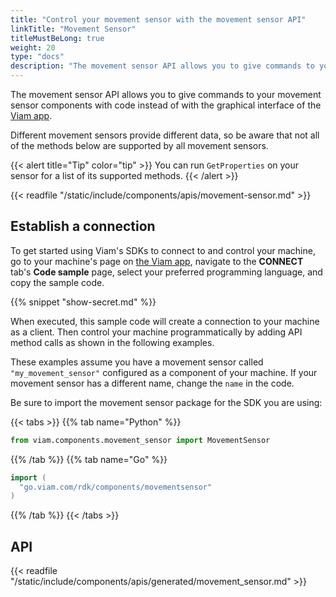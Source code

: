 ```yaml
---
title: "Control your movement sensor with the movement sensor API"
linkTitle: "Movement Sensor"
titleMustBeLong: true
weight: 20
type: "docs"
description: "The movement sensor API allows you to give commands to your movement sensor components with code instead of with the graphical interface of the Viam app"
---
```


The movement sensor API allows you to give commands to your movement sensor components with code instead of with the graphical interface of the [Viam app](https://app.viam.com/).

Different movement sensors provide different data, so be aware that not all of the methods below are supported by all movement sensors.

{{< alert title="Tip" color="tip" >}}
You can run `GetProperties` on your sensor for a list of its supported methods.
{{< /alert >}}

<!-- IMPORTANT: This resource uses a manual table file. Automation does not update this file! -->
<!-- Please be sure to update this manual file if you are updating movement-sensor! -->

{{< readfile "/static/include/components/apis/movement-sensor.md" >}}

## Establish a connection

To get started using Viam's SDKs to connect to and control your machine, go to your machine's page on [the Viam app](https://app.viam.com), navigate to the **CONNECT** tab's **Code sample** page, select your preferred programming language, and copy the sample code.

{{% snippet "show-secret.md" %}}

When executed, this sample code will create a connection to your machine as a client.
Then control your machine programmatically by adding API method calls as shown in the following examples.

These examples assume you have a movement sensor called `"my_movement_sensor"` configured as a component of your machine.
If your movement sensor has a different name, change the `name` in the code.

Be sure to import the movement sensor package for the SDK you are using:

{{< tabs >}}
{{% tab name="Python" %}}

```python
from viam.components.movement_sensor import MovementSensor
```

{{% /tab %}}
{{% tab name="Go" %}}

```go
import (
  "go.viam.com/rdk/components/movementsensor"
)
```

{{% /tab %}}
{{< /tabs >}}

## API

{{< readfile "/static/include/components/apis/generated/movement_sensor.md" >}}